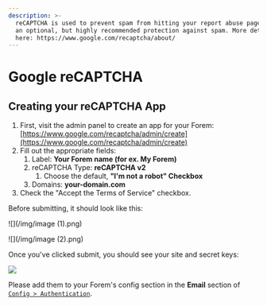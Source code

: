 ```yaml
---
description: >-
  reCAPTCHA is used to prevent spam from hitting your report abuse page. This is
  an optional, but highly recommended protection against spam. More details
  here: https://www.google.com/recaptcha/about/
---
```


# Google reCAPTCHA

## Creating your reCAPTCHA App

1. First, visit the admin panel to create an app for your Forem: [https://www.google.com/recaptcha/admin/create](https://www.google.com/recaptcha/admin/create)
2. Fill out the appropriate fields:
   1. Label: **Your Forem name \(for ex. My Forem\)**
   2. reCAPTCHA Type: **reCAPTCHA v2**
      1. Choose the default, **"I'm not a robot" Checkbox**
   3. Domains: **your-domain.com**
3. Check the "Accept the Terms of Service" checkbox.

Before submitting, it should look like this:

![](/img/image (1).png)

![](/img/image (2).png)

Once you've clicked submit, you should see your site and secret keys:  


![](/img/recaptcha-submit-example.png)

Please add them to your Forem's config section in the **Email** section of [`Config > Authentication`](/docs/_advanced-customization/config/authentication).

